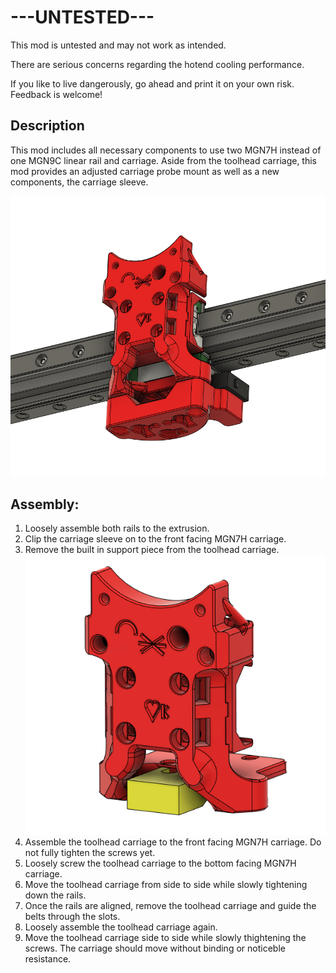 ---UNTESTED---
==============

This mod is untested and may not work as intended. 

There are serious concerns regarding the hotend cooling performance. 

If you like to live dangerously, go ahead and print it on your own risk. Feedback is welcome!



Description
-----------

This mod includes all necessary components to use two MGN7H instead of one MGN9C linear rail and carriage. Aside from the toolhead carriage, this mod provides an adjusted carriage probe mount as well as a new components, the carriage sleeve.

![overview](Images/Overview.PNG)

Assembly:
---------

1. Loosely assemble both rails to the extrusion. 
2. Clip the carriage sleeve on to the front facing MGN7H carriage.
3. Remove the built in support piece from the toolhead carriage.
![remove-support](Images/Remove-Support.PNG)
4. Assemble the toolhead carriage to the front facing MGN7H carriage. Do not fully tighten the screws yet.
5. Loosely screw the toolhead carriage to the bottom facing MGN7H carriage.
6. Move the toolhead carriage from side to side while slowly tightening down the rails.
7. Once the rails are aligned, remove the toolhead carriage and guide the belts through the slots.
8. Loosely assemble the toolhead carriage again.
9. Move the toolhead carriage side to side while slowly thightening the screws. The carriage should move without binding or noticeble resistance.